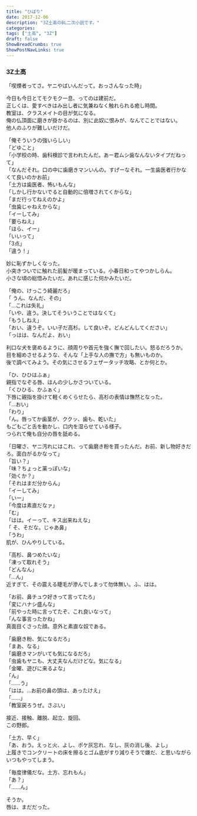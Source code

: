 ```yaml
---
title: "ひばり"
date: 2017-12-06
description: "3Z土高のBL二次小説です。"
categories: 
tags: ["土高", "3Z"]
draft: false
ShowBreadCrumbs: true
ShowPostNavLinks: true
---
```


### 3Z土高

「喫煙者ってさ。ヤニやばいんだって。おっさんなった時」  

今日も今日とてモクモク一息、ってのは建前だ。  
正しくは、愛すべきはみ出し者に気兼ねなく触れられる癒し時間。  
教室は、クラスメイトの目が気になる。  
俺の仏頂面に磨きが掛かるのは、別に此奴に恨みが、なんてことではない。  
他人のふりが難しいだけだ。  

「俺そういうの強いらしい」  
「どゆこと」  
「小学校の時、歯科検診で言われたんだ。あー君ムシ歯なんないタイプだねって」  
「なんだそれ。口の中に歯磨きマンいんの。すげーなそれ。一生歯医者行かなくて良いのかお前」  
「土方は歯医者、怖いもんな」  
「しかし行かないでると自動的に倍増されてくからな」  
「まだ行ってねえのかよ」  
「虫歯じゃねえからな」  
「イーしてみ」  
「要らねえ」  
「ほら、イー」  
「いいって」  
「3点」  
「違う！」  

妙に恥ずかしくなった。  
小突きついでに触れた前髪が暖まっている。小春日和ってやつかしらん。  
小さな頃の総悟みたいだ。あれに感じた何かみたいだ。  

「俺の、けっこう綺麗だろ」  
「 うん、なんだ、その」  
「…これは失礼」  
「いや、違う。決してそういうことではなくて」  
「もうしねえ」  
「おい、違うぞ。いい子だ高杉。して良いぞ。どんどんしてください」  
「っはは、なんだよ、おい」  

利口な犬を褒めるように、顔周りや首元を強く撫で回したい。怒るだろうか。  
目を細めさせるような、そんな「上手な人の撫で方」も無いものか。  
後で調べてみよう。その気にさせるフェザータッチ攻略、とか何とか。  

「ひ、ひひはふぁ」  
親指でなぞる唇、ほんの少しかさついている。  
「くひひる、かふぁく」  
下唇に親指を掛けて軽くめくらせたら、高杉の表情は憮然となった。  
「…おい」  
「わり」  
「ん。唇ってか歯茎が、ククッ、歯も、乾いた」  
もごもごと舌を動かし、口内を湿らせている様子。  
つられて俺も自分の唇を舐める。  

「日曜さ、ヤニ汚れにはこれ、って歯磨き粉を買ったんだ。お前、新し物好きだろ。面白がるかなって」  
「旨い？」  
「味？ちょっと薬っぽいな」  
「効くか？」  
「それはまだ分からん」  
「イーしてみ」  
「いー」  
「今度は素直だなァ」  
「む」  
「はは。イーって、キス出来ねえな」  
「 そ、そだな。じゃあ鼻」  
「うわ」  
肌が、ひんやりしている。  

「高杉、鼻つめたいな」  
「凍って取れそう」  
「どんなん」  
「…ん」  
近すぎて、その震える睫毛が滲んでしまって勿体無い。ふ、はは。  

「お前、鼻チュウ好きって言ってたろ」  
「変にハナシ盛んな」  
「前やった時に言ってたぞ、これ良いなって」  
「んな事言ったかね」  
真面目くさった顔。意外と素直な奴である。  

「歯磨き粉、気になるだろ」  
「まあ、なる」  
「歯磨きマンがいても気になるだろ」  
「虫歯もヤニも、大丈夫なんだけどな。気になる」  
「金曜、遊びに来るよな」  
「ん」  
「……う」  
「はは。…お前の鼻の頭は、あったけえ」  
「……」  
「教室戻ろうぜ。さぶい」  

接近、接触、離脱、起立、旋回。  
この野郎。  

「土方、早く」  
「あ、おう。えっと火、よし、ポケ灰忘れ、なし、灰の消し後、よし」  
上履きでコンクリートの床を擦るとゴム底がすり減りそうで嫌だ、と思いながらいつもやってしまう。  

「毎度律儀だな。土方、忘れもん」  
「あ？」  
「……ん」  

そうか。  
唇は、まだだった。